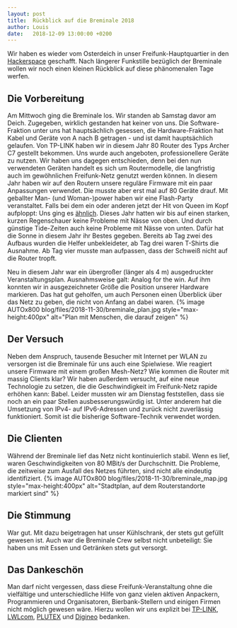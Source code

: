 ```yaml
---
layout: post
title:  Rückblick auf die Breminale 2018
author: Louis
date:   2018-12-09 13:00:00 +0200
---
```

Wir haben es wieder vom Osterdeich in unser Freifunk-Hauptquartier in den [Hackerspace](https://www.hackerspace-bremen.de)
geschafft. Nach längerer Funkstille bezüglich der Breminale wollen wir noch einen kleinen Rückblick auf diese phänomenalen
Tage werfen.

## Die Vorbereitung
Am Mittwoch ging die Breminale los. Wir standen ab Samstag davor am Deich. Zugegeben, wirklich gestanden hat keiner von uns.
Die Software-Fraktion unter uns hat hauptsächlich gesessen, die Hardware-Fraktion hat Kabel und Geräte von A nach B
getragen - und ist damit hauptsächlich gelaufen.
Von TP-LINK haben wir in diesem Jahr 80 Router des Typs Archer C7 gestellt bekommen. Uns wurde auch angeboten,
professionellere Geräte zu nutzen. Wir haben uns dagegen entschieden, denn bei den nun verwendeten Geräten
handelt es sich um Routermodelle, die langfristig auch im gewöhnlichen Freifunk-Netz genutzt werden können.
In diesem Jahr haben wir auf den Routern unsere reguläre Firmware mit ein paar Anpassungen verwendet.
Die musste aber erst mal auf 80 Geräte drauf. Mit geballter Man- (und Woman-)power haben wir eine Flash-Party veranstaltet. 
Falls bei dem 
ein oder anderen jetzt der Hit von Queen im Kopf aufploppt: Uns ging es [ähnlich](https://flash.timi.one).
Dieses Jahr hatten wir bis auf einen starken, kurzen Regenschauer keine Probleme mit Nässe von oben. Und durch günstige
Tide-Zeiten auch keine Probleme mit Nässe von unten. Dafür hat die Sonne in diesem Jahr ihr Bestes gegeben. Bereits ab
Tag zwei des Aufbaus wurden die Helfer unbekleideter, ab Tag drei waren T-Shirts die Ausnahme. Ab Tag vier musste man
aufpassen, dass der Schweiß nicht auf die Router tropft. 

Neu in diesem Jahr war ein übergroßer (länger als 4 m) ausgedruckter Veranstaltungsplan. 
Ausnahmsweise galt: Analog for the win. Auf ihm konnten wir in ausgezeichneter Größe die Position unserer 
Hardware markieren. Das hat gut geholfen, um auch Personen
einen Überblick über das Netz zu geben, die nicht von Anfang an dabei waren.
{% image AUTOx800 blog/files/2018-11-30/breminale_plan.jpg style="max-height:400px" alt="Plan mit Menschen, die darauf zeigen" %}

## Der Versuch
Neben dem Anspruch, tausende Besucher mit Internet per WLAN zu versorgen ist die Breminale für uns auch eine Spielwiese.
Wie reagiert unsere Firmware mit einem großen Mesh-Netz? Wie kommen die Router mit massig Clients klar? Wir haben
außerdem versucht, auf eine neue Technologie zu setzen, die die Geschwindigkeit im Freifunk-Netz rapide erhöhen kann:
Babel. 
Leider mussten wir am Dienstag feststellen, dass sie noch an ein paar Stellen ausbesserungswürdig ist.
Unter anderem hat die Umsetzung von IPv4- auf IPv6-Adressen und zurück nicht zuverlässig funktioniert. Somit ist
die bisherige Software-Technik verwendet worden.

## Die Clienten
Während der Breminale lief das Netz nicht kontinuierlich stabil. Wenn es lief, waren Geschwindigkeiten von 80 MBit/s
der Durchschnitt. Die Probleme, die zeitweise zum Ausfall des Netzes führten, sind nicht alle eindeutig
identifiziert.
{% image AUTOx800 blog/files/2018-11-30/breminale_map.jpg style="max-height:400px" alt="Stadtplan, auf dem Routerstandorte markiert sind" %}


## Die Stimmung
War gut. Mit dazu beigetragen hat unser Kühlschrank, der stets gut gefüllt gewesen ist. Auch war die Breminale
Crew selbst nicht unbeteiligt: Sie haben uns mit Essen und Getränken stets gut versorgt.

## Das Dankeschön
Man darf nicht vergessen, dass diese Freifunk-Veranstaltung ohne die vielfältige und unterschiedliche Hilfe
von ganz vielen aktiven Anpackern, Programmieren und Organisatoren, Bierbank-Stellern und einigen Firmen nicht
möglich gewesen wäre. Hierzu wollen wir uns explizit bei [TP-LINK](https://www.tp-link.com/de/), 
[LWLcom](https://lwlcom.com/privatkunden), [PLUTEX](https://www.plutex.de) und [Digineo](https://digineo.de)
bedanken.
